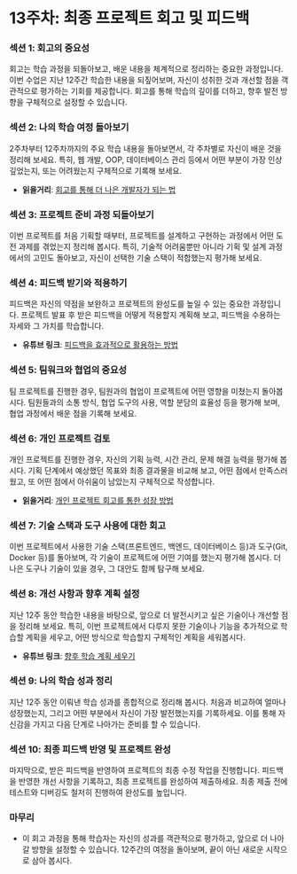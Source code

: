 # 13주차: 최종 프로젝트 회고 및 피드백

### 섹션 1: 회고의 중요성
회고는 학습 과정을 되돌아보고, 배운 내용을 체계적으로 정리하는 중요한 과정입니다. 이번 수업은 지난 12주간 학습한 내용을 되짚어보며, 자신이 성취한 것과 개선할 점을 객관적으로 평가하는 기회를 제공합니다. 회고를 통해 학습의 깊이를 더하고, 향후 발전 방향을 구체적으로 설정할 수 있습니다.

### 섹션 2: 나의 학습 여정 돌아보기
2주차부터 12주차까지의 주요 학습 내용을 돌아보면서, 각 주차별로 자신이 배운 것을 정리해 보세요. 특히, 웹 개발, OOP, 데이터베이스 관리 등에서 어떤 부분이 가장 인상 깊었는지, 또는 어려웠는지 구체적으로 기록해 보세요.  
- **읽을거리**: [회고를 통해 더 나은 개발자가 되는 법](https://maicoding.tistory.com/106)

### 섹션 3: 프로젝트 준비 과정 되돌아보기
이번 프로젝트를 처음 기획할 때부터, 프로젝트를 설계하고 구현하는 과정에서 어떤 도전 과제를 겪었는지 정리해 봅시다. 특히, 기술적 어려움뿐만 아니라 기획 및 설계 과정에서의 고민도 돌아보고, 자신이 선택한 기술 스택이 적합했는지 평가해 보세요.

### 섹션 4: 피드백 받기와 적용하기
피드백은 자신의 약점을 보완하고 프로젝트의 완성도를 높일 수 있는 중요한 과정입니다. 프로젝트 발표 후 받은 피드백을 어떻게 적용할지 계획해 보고, 피드백을 수용하는 자세와 그 가치를 학습합니다.
- **유튜브 링크**: [피드백을 효과적으로 활용하는 방법](https://yozm.wishket.com/magazine/detail/2526/)

### 섹션 5: 팀워크와 협업의 중요성
팀 프로젝트를 진행한 경우, 팀원과의 협업이 프로젝트에 어떤 영향을 미쳤는지 돌아봅시다. 팀원들과의 소통 방식, 협업 도구의 사용, 역할 분담의 효율성 등을 평가해 보며, 협업 과정에서 배운 점을 기록해 보세요.

### 섹션 6: 개인 프로젝트 검토
개인 프로젝트를 진행한 경우, 자신의 기획 능력, 시간 관리, 문제 해결 능력을 평가해 봅시다. 기획 단계에서 예상했던 목표와 최종 결과물을 비교해 보고, 어떤 점에서 만족스러웠고, 또 어떤 점에서 아쉬움이 남았는지 구체적으로 작성합니다.
- **읽을거리**: [개인 프로젝트 회고를 통한 성장 방법](https://brunch.co.kr/@likelion/116)

### 섹션 7: 기술 스택과 도구 사용에 대한 회고
이번 프로젝트에서 사용한 기술 스택(프론트엔드, 백엔드, 데이터베이스 등)과 도구(Git, Docker 등)를 돌아보며, 각 기술이 프로젝트에 어떤 기여를 했는지 평가해 봅시다. 더 나은 도구나 기술이 있을 경우, 그 대안도 함께 탐구해 보세요.

### 섹션 8: 개선 사항과 향후 계획 설정
지난 12주 동안 학습한 내용을 바탕으로, 앞으로 더 발전시키고 싶은 기술이나 개선할 점을 정리해 보세요. 특히, 이번 프로젝트에서 다루지 못한 기술이나 기능을 추가적으로 학습할 계획을 세우고, 어떤 방식으로 학습할지 구체적인 계획을 세워봅시다.
- **유튜브 링크**: [향후 학습 계획 세우기](https://www.youtube.com/watch?v=FvTg7ftAGxk)

### 섹션 9: 나의 학습 성과 정리
지난 12주 동안 이뤄낸 학습 성과를 종합적으로 정리해 봅시다. 처음과 비교하여 얼마나 성장했는지, 그리고 어떤 부분에서 자신이 가장 발전했는지를 기록하세요. 이를 통해 자신감을 가지고 다음 단계로 나아가는 준비를 할 수 있습니다.

### 섹션 10: 최종 피드백 반영 및 프로젝트 완성
마지막으로, 받은 피드백을 반영하여 프로젝트의 최종 수정 작업을 진행합니다. 피드백을 반영한 개선 사항을 기록하고, 최종 프로젝트를 완성하여 제출하세요. 최종 제출 전에 테스트와 디버깅도 철저히 진행하여 완성도를 높입니다.

### 마무리
- 이 회고 과정을 통해 학습자는 자신의 성과를 객관적으로 평가하고, 앞으로 더 나아갈 방향을 설정할 수 있습니다. 12주간의 여정을 돌아보며, 끝이 아닌 새로운 시작으로 삼아 봅시다.

